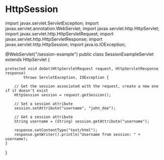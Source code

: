 # HttpSession
import javax.servlet.ServletException;
import javax.servlet.annotation.WebServlet;
import javax.servlet.http.HttpServlet;
import javax.servlet.http.HttpServletRequest;
import javax.servlet.http.HttpServletResponse;
import javax.servlet.http.HttpSession;
import java.io.IOException;

@WebServlet("/session-example")
public class SessionExampleServlet extends HttpServlet {

    protected void doGet(HttpServletRequest request, HttpServletResponse response)
            throws ServletException, IOException {

        // Get the session associated with the request, create a new one if it doesn't exist
        HttpSession session = request.getSession();

        // Set a session attribute
        session.setAttribute("username", "john_doe");

        // Get a session attribute
        String username = (String) session.getAttribute("username");

        response.setContentType("text/html");
        response.getWriter().println("Username from session: " + username);
    }
}
